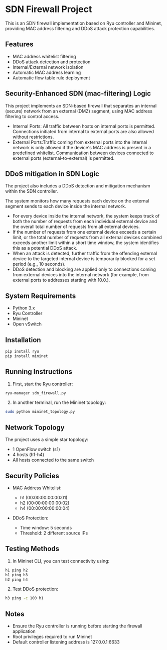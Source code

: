 # SDN Firewall Project

This is an SDN firewall implementation based on Ryu controller and Mininet, providing MAC address filtering and DDoS attack protection capabilities.

## Features

- MAC address whitelist filtering
- DDoS attack detection and protection
- Internal/External network isolation
- Automatic MAC address learning
- Automatic flow table rule deployment

## Security-Enhanced SDN (mac-filtering) Logic
This project implements an SDN-based firewall that separates an internal (secure) network from an external (DMZ) segment, using MAC address filtering to control access.

- Internal Ports: All traffic between hosts on internal ports is permitted. Connections initiated from internal to external ports are also allowed without restrictions.
 -    External Ports:Traffic coming from external ports into the internal network is only allowed if the device's MAC address is present in a predefined whitelist.
    Communication between devices connected to external ports (external-to-external) is permitted.
   
## DDoS mitigation in SDN Logic
The project also includes a DDoS detection and mitigation mechanism within the SDN controller.

The system monitors how many requests each device on the external segment sends to each device inside the internal network.
   -  For every device inside the internal network, the system keeps track of both the number of requests from each individual external device and the overall total number of requests from all external devices.
   -  If the number of requests from one external device exceeds a certain limit, or the total number of requests from all external devices combined exceeds another limit within a short time window, the system identifies this as a potential DDoS attack.
   -  When an attack is detected, further traffic from the offending external device to the targeted internal device is temporarily blocked for a set period (e.g., 10 seconds).
   -  DDoS detection and blocking are applied only to connections coming from external devices into the internal network (for example, from external ports to addresses starting with 10.0.).

## System Requirements

- Python 3.x
- Ryu Controller
- Mininet
- Open vSwitch

## Installation

```bash
pip install ryu
pip install mininet
```

## Running Instructions

1. First, start the Ryu controller:
```bash
ryu-manager sdn_firewall.py
```

2. In another terminal, run the Mininet topology:
```bash
sudo python mininet_topology.py
```

## Network Topology

The project uses a simple star topology:
- 1 OpenFlow switch (s1)
- 4 hosts (h1-h4)
- All hosts connected to the same switch

## Security Policies

- MAC Address Whitelist:
  - h1 (00:00:00:00:00:01)
  - h2 (00:00:00:00:00:02)
  - h4 (00:00:00:00:00:04)

- DDoS Protection:
  - Time window: 5 seconds
  - Threshold: 2 different source IPs

## Testing Methods

1. In Mininet CLI, you can test connectivity using:
```bash
h1 ping h2
h1 ping h3
h2 ping h4
```

2. Test DDoS protection:
```bash
h3 ping -c 100 h1
```

## Notes

- Ensure the Ryu controller is running before starting the firewall application
- Root privileges required to run Mininet
- Default controller listening address is 127.0.0.1:6633 
